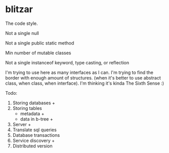 # blitzar

The code style.

Not a single null

Not a single public static method

Min number of mutable classes

Not a single instanceof keyword, type casting, or reflection

I'm trying to use here as many interfaces as I can. I'm trying to find the border with enough amount of structures. (when it's better to use abstract class, when class, when interface). I'm thinking it's kinda The Sixth Sense :) 

Todo:

1. Storing databases +
2. Storing tables
    - metadata +
    - data in b-tree +
3. Server +
4. Translate sql queries
5. Database transactions
6. Service discovery +
7. Distributed version
